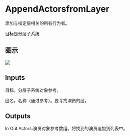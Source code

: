 # AppendActorsfromLayer

添加与指定层相关的所有行为者。

目标是分层子系统

## 图示

![]($-20221218-19373709.png)

## Inputs

目标。分层子系统对象参考。

层名。名称（通过参考）。要寻找演员的层。

## Outputs

In Out Actors:演员对象参考数组。将找到的演员追加到列表中。
